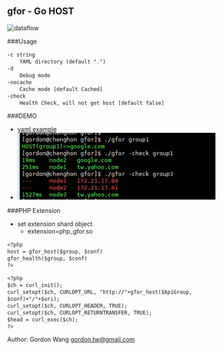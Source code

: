 gfor - Go HOST
------------
![dataflow](gfor.png)

###Usage
```
-c string
    YAML directory (default ".")
-d    
    Debug mode
-nocache
    Cache mode [default Cached]
-check
    Health Check, will not get host [default false]
```
###DEMO
- [yaml example](src/config.yml)
- ![demo](gfor_demo.gif)

###PHP Extension
- set extension shard object
   - extension=php_gfor.so
```
<?php
host = gfor_host($group, $conf)
gfor_health($group, $conf)
?>
```
```
<?php
$ch = curl_init(); 
curl_setopt($ch, CURLOPT_URL, "http://"+gfor_host($ApiGroup, $conf)+"/"+$uri); 
curl_setopt($ch, CURLOPT_HEADER, TRUE); 
curl_setopt($ch, CURLOPT_RETURNTRANSFER, TRUE); 
$head = curl_exec($ch); 
?>
```

Author: Gordon Wang <gordon.tw@gmail.com>
